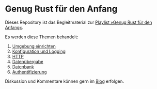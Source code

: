 # Genug Rust für den Anfang

Dieses Repository ist das Begleitmaterial zur [Playlist »Genug Rust für den Anfang«](https://www.youtube.com/playlist?list=PLiVx-ZPFT5CgChCpvCM1IhqcmsdJnIy1G).

Es werden diese Themen behandelt:

1. [Umgebung einrichten](https://youtu.be/-j4gVscGmHU)
2. [Konfiguration und Logging](https://youtu.be/Bibap2SZtco)
3. [HTTP](https://youtu.be/R4PSjFBa5LI)
4. [Datenübergabe](https://youtu.be/p091TDADYO0)
5. [Datenbank](https://youtu.be/U--W0ZEkSmQ)
6. [Authentifizierung](https://youtu.be/fAgMUk6A1o4)

Diskussion und Kommentare können gern im [Blog](https://ewus.de/blog/2023-10-21/genug-rust-fuer-den-anfang) erfolgen.
